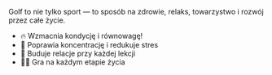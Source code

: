 Golf to nie tylko sport — to sposób na zdrowie, relaks, towarzystwo i rozwój przez całe życie.

- 🔥 Wzmacnia kondycję i równowagę!
- 🧠 Poprawia koncentrację i redukuje stres
- 🤝 Buduje relacje przy każdej lekcji
- 🏌️‍♂️ Gra na każdym etapie życia
